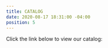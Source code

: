 ```yaml
---
title: CATALOG
date: 2020-08-17 18:31:00 -04:00
position: 5
---
```


Click the link below to view our catalog:

[](https://www.sportswearcollection.com/bcconyc)
